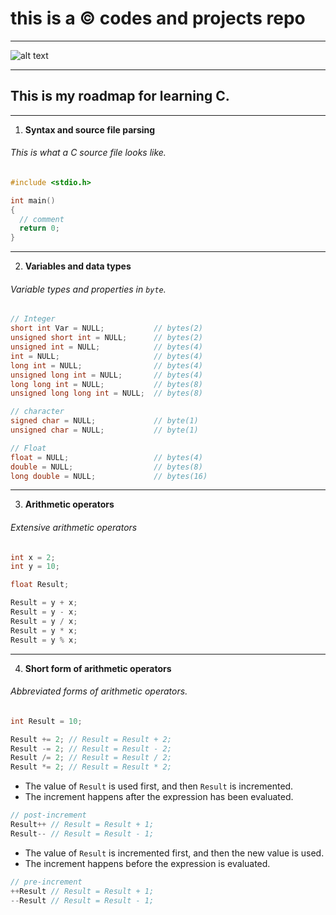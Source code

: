 # this is a ©️ codes and projects repo
***
![alt text](https://techworm.net/programming/wp-content/uploads/2018/09/c-programming-1.png)
***
## This is my roadmap for learning C.
***
1. **Syntax and source file parsing**
###### This is what a C source file looks like.
```C
#include <stdio.h> 

int main()
{
  // comment
  return 0;
}
```
***
2. **Variables and data types**
###### Variable types and properties in ```byte```.
```C
// Integer
short int Var = NULL;           // bytes(2)
unsigned short int = NULL;      // bytes(2)
unsigned int = NULL;            // bytes(4)
int = NULL;                     // bytes(4)
long int = NULL;                // bytes(4)
unsigned long int = NULL;       // bytes(4)
long long int = NULL;           // bytes(8)
unsigned long long int = NULL;  // bytes(8)
```
```C
// character
signed char = NULL;             // byte(1)
unsigned char = NULL;           // byte(1)
```
```C
// Float                        
float = NULL;                   // bytes(4)
double = NULL;                  // bytes(8)
long double = NULL;             // bytes(16)
```
***
3. **Arithmetic operators**
###### Extensive arithmetic operators
```C
int x = 2;
int y = 10;

float Result;

Result = y + x;
Result = y - x;
Result = y / x;
Result = y * x;
Result = y % x;
```
***
4. **Short form of arithmetic operators**
###### Abbreviated forms of arithmetic operators.
```C
int Result = 10;

Result += 2; // Result = Result + 2;
Result -= 2; // Result = Result - 2;
Result /= 2; // Result = Result / 2;
Result *= 2; // Result = Result * 2;
```
* The value of ```Result``` is used first, and then ```Result``` is incremented.
* The increment happens after the expression has been evaluated.
```C
// post-increment
Result++ // Result = Result + 1;
Result-- // Result = Result - 1;
```
* The value of ```Result``` is incremented first, and then the new value is used.
* The increment happens before the expression is evaluated.
```C
// pre-increment
++Result // Result = Result + 1;
--Result // Result = Result - 1;
```


